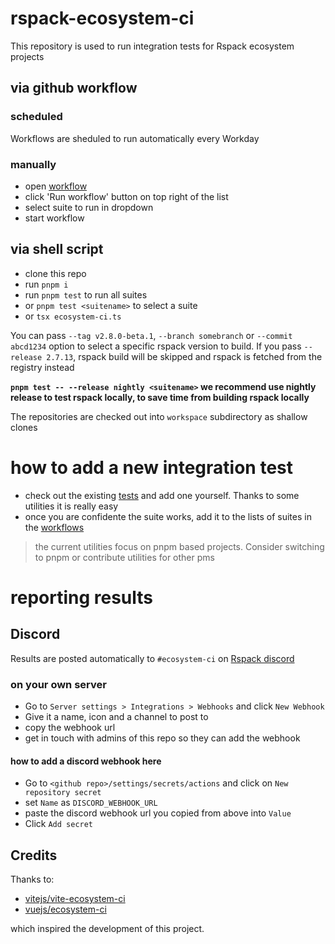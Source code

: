 # rspack-ecosystem-ci

This repository is used to run integration tests for Rspack ecosystem projects

## via github workflow

### scheduled

Workflows are sheduled to run automatically every Workday

### manually

- open [workflow](../../actions/workflows/ecosystem-ci-selected.yml)
- click 'Run workflow' button on top right of the list
- select suite to run in dropdown
- start workflow

## via shell script

- clone this repo
- run `pnpm i`
- run `pnpm test` to run all suites
- or `pnpm test <suitename>` to select a suite
- or `tsx ecosystem-ci.ts`

You can pass `--tag v2.8.0-beta.1`, `--branch somebranch` or `--commit abcd1234` option to select a specific rspack version to build.
If you pass `--release 2.7.13`, rspack build will be skipped and rspack is fetched from the registry instead

**`pnpm test -- --release nightly <suitename>` we recommend use nightly release to test rspack locally, to save time from building rspack locally**

The repositories are checked out into `workspace` subdirectory as shallow clones

# how to add a new integration test

- check out the existing [tests](./tests) and add one yourself. Thanks to some utilities it is really easy
- once you are confidente the suite works, add it to the lists of suites in the [workflows](../../actions/)

> the current utilities focus on pnpm based projects. Consider switching to pnpm or contribute utilities for other pms

# reporting results

## Discord

Results are posted automatically to `#ecosystem-ci` on [Rspack discord](https://discord.com/invite/79ZZ66GH9E)

### on your own server

- Go to `Server settings > Integrations > Webhooks` and click `New Webhook`
- Give it a name, icon and a channel to post to
- copy the webhook url
- get in touch with admins of this repo so they can add the webhook

#### how to add a discord webhook here

- Go to `<github repo>/settings/secrets/actions` and click on `New repository secret`
- set `Name` as `DISCORD_WEBHOOK_URL`
- paste the discord webhook url you copied from above into `Value`
- Click `Add secret`

## Credits

Thanks to:

- [vitejs/vite-ecosystem-ci](https://github.com/vitejs/vite-ecosystem-ci)
- [vuejs/ecosystem-ci](https://github.com/vuejs/ecosystem-ci)

which inspired the development of this project.
